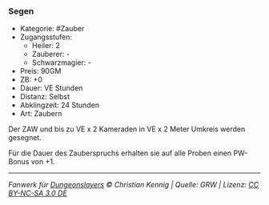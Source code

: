 ### Segen

- Kategorie: #Zauber
- Zugangsstufen:
  - Heiler: 2
  - Zauberer: -
  - Schwarzmagier: -
- Preis: 90GM
- ZB: +0
- Dauer: VE Stunden
- Distanz: Selbst
- Abklingzeit: 24 Stunden
- Art: Zaubern

Der ZAW und bis zu VE x 2 Kameraden in VE x 2 Meter Umkreis werden gesegnet.

Für die Dauer des Zauberspruchs erhalten sie auf alle Proben einen PW-Bonus von +1.

---

_Fanwerk für [Dungeonslayers](https://www.dungeonslayers.net/) © Christian Kennig | Quelle: GRW | Lizenz: [CC BY-NC-SA 3.0 DE](https://creativecommons.org/licenses/by-nc-sa/3.0/de/)_
